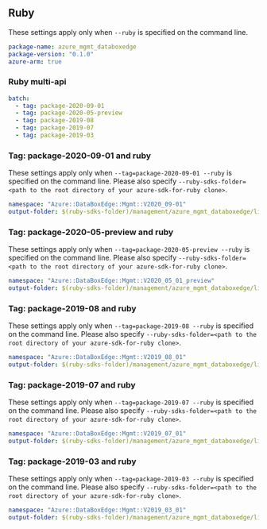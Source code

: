 ## Ruby

These settings apply only when `--ruby` is specified on the command line.

``` yaml $(ruby)
package-name: azure_mgmt_databoxedge
package-version: "0.1.0"
azure-arm: true
```

### Ruby multi-api

``` yaml $(ruby) && $(multiapi)
batch:
  - tag: package-2020-09-01
  - tag: package-2020-05-preview
  - tag: package-2019-08
  - tag: package-2019-07
  - tag: package-2019-03
```

### Tag: package-2020-09-01 and ruby

These settings apply only when `--tag=package-2020-09-01 --ruby` is specified on the command line.
Please also specify `--ruby-sdks-folder=<path to the root directory of your azure-sdk-for-ruby clone>`.

``` yaml $(tag) == 'package-2020-09-01' && $(ruby)
namespace: "Azure::DataBoxEdge::Mgmt::V2020_09-01"
output-folder: $(ruby-sdks-folder)/management/azure_mgmt_databoxedge/lib
```

### Tag: package-2020-05-preview and ruby

These settings apply only when `--tag=package-2020-05-preview --ruby` is specified on the command line.
Please also specify `--ruby-sdks-folder=<path to the root directory of your azure-sdk-for-ruby clone>`.

``` yaml $(tag) == 'package-2020-05-preview' && $(ruby)
namespace: "Azure::DataBoxEdge::Mgmt::V2020_05_01_preview"
output-folder: $(ruby-sdks-folder)/management/azure_mgmt_databoxedge/lib
```

### Tag: package-2019-08 and ruby

These settings apply only when `--tag=package-2019-08 --ruby` is specified on the command line.
Please also specify `--ruby-sdks-folder=<path to the root directory of your azure-sdk-for-ruby clone>`.

``` yaml $(tag) == 'package-2019-08' && $(ruby)
namespace: "Azure::DataBoxEdge::Mgmt::V2019_08_01"
output-folder: $(ruby-sdks-folder)/management/azure_mgmt_databoxedge/lib
```

### Tag: package-2019-07 and ruby

These settings apply only when `--tag=package-2019-07 --ruby` is specified on the command line.
Please also specify `--ruby-sdks-folder=<path to the root directory of your azure-sdk-for-ruby clone>`.

``` yaml $(tag) == 'package-2019-07' && $(ruby)
namespace: "Azure::DataBoxEdge::Mgmt::V2019_07_01"
output-folder: $(ruby-sdks-folder)/management/azure_mgmt_databoxedge/lib
```

### Tag: package-2019-03 and ruby

These settings apply only when `--tag=package-2019-03 --ruby` is specified on the command line.
Please also specify `--ruby-sdks-folder=<path to the root directory of your azure-sdk-for-ruby clone>`.

``` yaml $(tag) == 'package-2019-03' && $(ruby)
namespace: "Azure::DataBoxEdge::Mgmt::V2019_03_01"
output-folder: $(ruby-sdks-folder)/management/azure_mgmt_databoxedge/lib
```